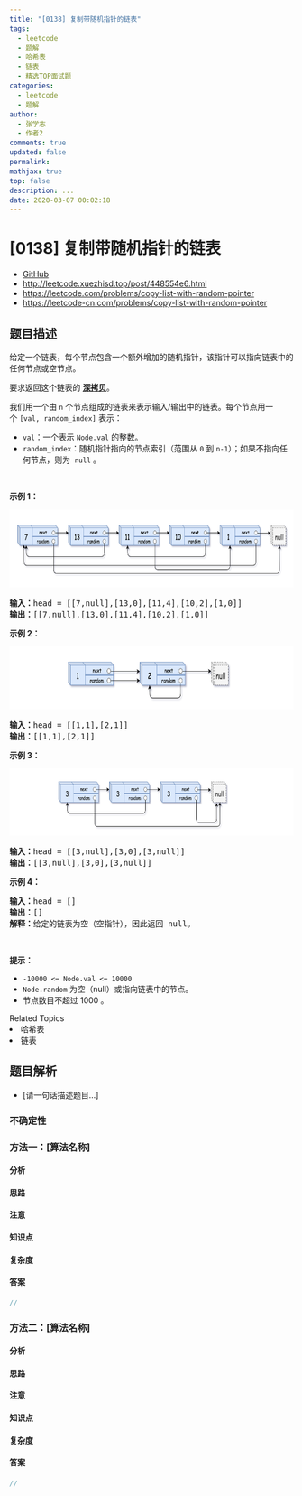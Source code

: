 ```yaml
---
title: "[0138] 复制带随机指针的链表"
tags:
  - leetcode
  - 题解
  - 哈希表
  - 链表
  - 精选TOP面试题
categories:
  - leetcode
  - 题解
author:
  - 张学志
  - 作者2
comments: true
updated: false
permalink:
mathjax: true
top: false
description: ...
date: 2020-03-07 00:02:18
---
```



# [0138] 复制带随机指针的链表
* [GitHub](https://github.com/algoboy101/LeetCodeCrowdsource/tree/master/_posts/QA/%5B0138%5D%20%E5%A4%8D%E5%88%B6%E5%B8%A6%E9%9A%8F%E6%9C%BA%E6%8C%87%E9%92%88%E7%9A%84%E9%93%BE%E8%A1%A8.md)
* http://leetcode.xuezhisd.top/post/448554e6.html
* https://leetcode.com/problems/copy-list-with-random-pointer
* https://leetcode-cn.com/problems/copy-list-with-random-pointer


## 题目描述

<p>给定一个链表，每个节点包含一个额外增加的随机指针，该指针可以指向链表中的任何节点或空节点。</p>

<p>要求返回这个链表的&nbsp;<strong><a href="https://baike.baidu.com/item/深拷贝/22785317?fr=aladdin" target="_blank">深拷贝</a></strong>。&nbsp;</p>

<p>我们用一个由&nbsp;<code>n</code>&nbsp;个节点组成的链表来表示输入/输出中的链表。每个节点用一个&nbsp;<code>[val, random_index]</code>&nbsp;表示：</p>

<ul>
	<li><code>val</code>：一个表示&nbsp;<code>Node.val</code>&nbsp;的整数。</li>
	<li><code>random_index</code>：随机指针指向的节点索引（范围从&nbsp;<code>0</code>&nbsp;到&nbsp;<code>n-1</code>）；如果不指向任何节点，则为&nbsp;&nbsp;<code>null</code>&nbsp;。</li>
</ul>

<p>&nbsp;</p>

<p><strong>示例 1：</strong></p>

<p><img alt="" src="https://raw.githubusercontent.com/algoboy101/LeetCodeCrowdsource/master/imgs/e1.png" style="height: 138px; width: 680px;"></p>

<pre><strong>输入：</strong>head = [[7,null],[13,0],[11,4],[10,2],[1,0]]
<strong>输出：</strong>[[7,null],[13,0],[11,4],[10,2],[1,0]]
</pre>

<p><strong>示例 2：</strong></p>

<p><img alt="" src="https://raw.githubusercontent.com/algoboy101/LeetCodeCrowdsource/master/imgs/e2.png" style="height: 111px; width: 680px;"></p>

<pre><strong>输入：</strong>head = [[1,1],[2,1]]
<strong>输出：</strong>[[1,1],[2,1]]
</pre>

<p><strong>示例 3：</strong></p>

<p><strong><img alt="" src="https://raw.githubusercontent.com/algoboy101/LeetCodeCrowdsource/master/imgs/e3.png" style="height: 119px; width: 680px;"></strong></p>

<pre><strong>输入：</strong>head = [[3,null],[3,0],[3,null]]
<strong>输出：</strong>[[3,null],[3,0],[3,null]]
</pre>

<p><strong>示例 4：</strong></p>

<pre><strong>输入：</strong>head = []
<strong>输出：</strong>[]
<strong>解释：</strong>给定的链表为空（空指针），因此返回 null。
</pre>

<p>&nbsp;</p>

<p><strong>提示：</strong></p>

<ul>
	<li><code>-10000 &lt;= Node.val &lt;= 10000</code></li>
	<li><code>Node.random</code>&nbsp;为空（null）或指向链表中的节点。</li>
	<li>节点数目不超过 1000 。</li>
</ul>
<div><div>Related Topics</div><div><li>哈希表</li><li>链表</li></div></div>


## 题目解析
* [请一句话描述题目...]

### 不确定性


### 方法一：[算法名称]

#### 分析

#### 思路

#### 注意

#### 知识点

#### 复杂度

#### 答案

```cpp
//
```


### 方法二：[算法名称]

#### 分析

#### 思路

#### 注意

#### 知识点

#### 复杂度

#### 答案

```cpp
//
```


